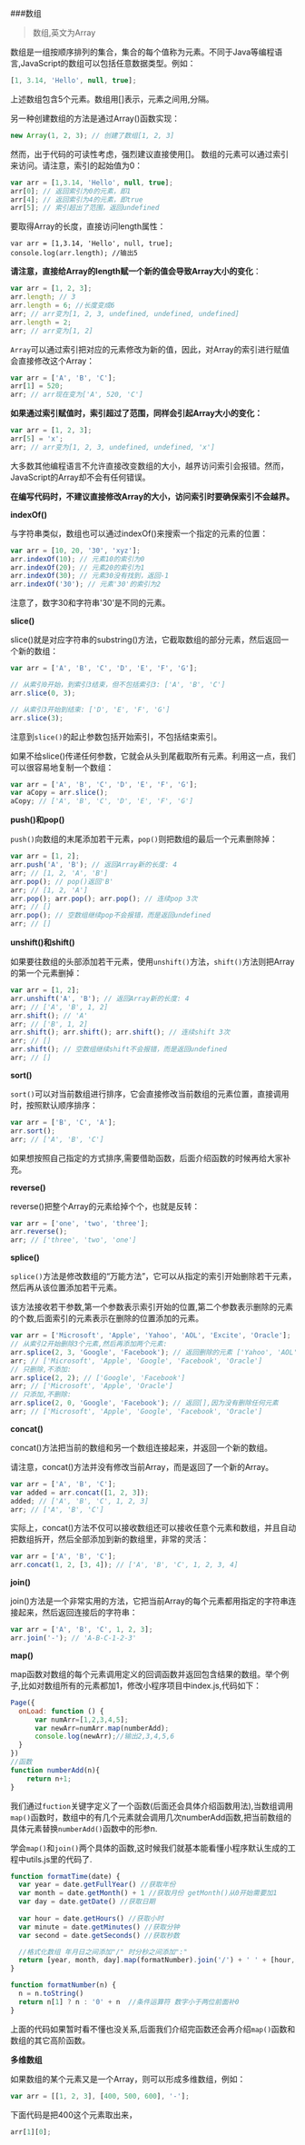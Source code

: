 ###数组
>数组,英文为Array 

数组是一组按顺序排列的集合，集合的每个值称为元素。不同于Java等编程语言,JavaScript的数组可以包括任意数据类型。例如：
```js
[1, 3.14, 'Hello', null, true];
```
上述数组包含5个元素。数组用[]表示，元素之间用,分隔。

另一种创建数组的方法是通过Array()函数实现：
```js
new Array(1, 2, 3); // 创建了数组[1, 2, 3]
```
然而，出于代码的可读性考虑，强烈建议直接使用[]。
数组的元素可以通过索引来访问。请注意，索引的起始值为0：
```js
var arr = [1,3.14, 'Hello', null, true];
arr[0]; // 返回索引为0的元素，即1
arr[4]; // 返回索引为4的元素，即true
arr[5]; // 索引超出了范围，返回undefined
```

要取得Array的长度，直接访问length属性：
```
var arr = [1,3.14, 'Hello', null, true];
console.log(arr.length); //输出5
```

**请注意，直接给Array的length赋一个新的值会导致Array大小的变化**：

```js
var arr = [1, 2, 3];
arr.length; // 3
arr.length = 6; //长度变成6
arr; // arr变为[1, 2, 3, undefined, undefined, undefined]
arr.length = 2;
arr; // arr变为[1, 2]
```

`Array`可以通过索引把对应的元素修改为新的值，因此，对Array的索引进行赋值会直接修改这个Array：
```js
var arr = ['A', 'B', 'C'];
arr[1] = 520;
arr; // arr现在变为['A', 520, 'C']
```
**如果通过索引赋值时，索引超过了范围，同样会引起Array大小的变化：**
```js
var arr = [1, 2, 3];
arr[5] = 'x';
arr; // arr变为[1, 2, 3, undefined, undefined, 'x']
```

大多数其他编程语言不允许直接改变数组的大小，越界访问索引会报错。然而，JavaScript的Array却不会有任何错误。

**在编写代码时，不建议直接修改Array的大小，访问索引时要确保索引不会越界。**

**indexOf()**

与字符串类似，数组也可以通过indexOf()来搜索一个指定的元素的位置：
```js
var arr = [10, 20, '30', 'xyz'];
arr.indexOf(10); // 元素10的索引为0
arr.indexOf(20); // 元素20的索引为1
arr.indexOf(30); // 元素30没有找到，返回-1
arr.indexOf('30'); // 元素'30'的索引为2
```
注意了，数字30和字符串'30'是不同的元素。

**slice()**

slice()就是对应字符串的substring()方法，它截取数组的部分元素，然后返回一个新的数组：
```js
var arr = ['A', 'B', 'C', 'D', 'E', 'F', 'G'];

// 从索引0开始，到索引3结束，但不包括索引3: ['A', 'B', 'C']
arr.slice(0, 3); 

// 从索引3开始到结束: ['D', 'E', 'F', 'G']
arr.slice(3);
```
注意到`slice()`的起止参数包括开始索引，不包括结束索引。

如果不给slice()传递任何参数，它就会从头到尾截取所有元素。利用这一点，我们可以很容易地复制一个数组：
```js
var arr = ['A', 'B', 'C', 'D', 'E', 'F', 'G'];
var aCopy = arr.slice();
aCopy; // ['A', 'B', 'C', 'D', 'E', 'F', 'G']
```
**push()和pop()**

`push()`向数组的末尾添加若干元素，`pop()`则把数组的最后一个元素删除掉：
```js
var arr = [1, 2];
arr.push('A', 'B'); // 返回Array新的长度: 4
arr; // [1, 2, 'A', 'B']
arr.pop(); // pop()返回'B'
arr; // [1, 2, 'A']
arr.pop(); arr.pop(); arr.pop(); // 连续pop 3次
arr; // []
arr.pop(); // 空数组继续pop不会报错，而是返回undefined
arr; // []
```

**unshift()和shift()**

如果要往数组的头部添加若干元素，使用`unshift()`方法，`shift()`方法则把Array的第一个元素删掉：

```js
var arr = [1, 2];
arr.unshift('A', 'B'); // 返回Array新的长度: 4
arr; // ['A', 'B', 1, 2]
arr.shift(); // 'A'
arr; // ['B', 1, 2]
arr.shift(); arr.shift(); arr.shift(); // 连续shift 3次
arr; // []
arr.shift(); // 空数组继续shift不会报错，而是返回undefined
arr; // []
```

**sort()**

`sort()`可以对当前数组进行排序，它会直接修改当前数组的元素位置，直接调用时，按照默认顺序排序：
```js
var arr = ['B', 'C', 'A'];
arr.sort();
arr; // ['A', 'B', 'C']
```
如果想按照自己指定的方式排序,需要借助函数，后面介绍函数的时候再给大家补充。

**reverse()**

reverse()把整个Array的元素给掉个个，也就是反转：
```js
var arr = ['one', 'two', 'three'];
arr.reverse(); 
arr; // ['three', 'two', 'one']
```

**splice()**

`splice()`方法是修改数组的“万能方法”，它可以从指定的索引开始删除若干元素，然后再从该位置添加若干元素。

该方法接收若干参数,第一个参数表示索引开始的位置,第二个参数表示删除的元素的个数,后面索引的元素表示在删除的位置添加的元素。

```js
var arr = ['Microsoft', 'Apple', 'Yahoo', 'AOL', 'Excite', 'Oracle'];
// 从索引2开始删除3个元素,然后再添加两个元素:
arr.splice(2, 3, 'Google', 'Facebook'); // 返回删除的元素 ['Yahoo', 'AOL', 'Excite']
arr; // ['Microsoft', 'Apple', 'Google', 'Facebook', 'Oracle']
// 只删除,不添加:
arr.splice(2, 2); // ['Google', 'Facebook']
arr; // ['Microsoft', 'Apple', 'Oracle']
// 只添加,不删除:
arr.splice(2, 0, 'Google', 'Facebook'); // 返回[],因为没有删除任何元素
arr; // ['Microsoft', 'Apple', 'Google', 'Facebook', 'Oracle']
```

**concat()**

concat()方法把当前的数组和另一个数组连接起来，并返回一个新的数组。

请注意，concat()方法并没有修改当前Array，而是返回了一个新的Array。

```js
var arr = ['A', 'B', 'C'];
var added = arr.concat([1, 2, 3]);
added; // ['A', 'B', 'C', 1, 2, 3]
arr; // ['A', 'B', 'C']
```
实际上，concat()方法不仅可以接收数组还可以接收任意个元素和数组，并且自动把数组拆开，然后全部添加到新的数组里，非常的灵活：

```js
var arr = ['A', 'B', 'C'];
arr.concat(1, 2, [3, 4]); // ['A', 'B', 'C', 1, 2, 3, 4]
```

**join()**

join()方法是一个非常实用的方法，它把当前Array的每个元素都用指定的字符串连接起来，然后返回连接后的字符串：
```js
var arr = ['A', 'B', 'C', 1, 2, 3];
arr.join('-'); // 'A-B-C-1-2-3'
```

**map()**

map函数对数组的每个元素调用定义的回调函数并返回包含结果的数组。举个例子,比如对数组所有的元素都加1，修改小程序项目中index.js,代码如下：
```js
Page({
  onLoad: function () {
      var numArr=[1,2,3,4,5];
      var newArr=numArr.map(numberAdd);
      console.log(newArr);//输出2,3,4,5,6
  }
})
//函数
function numberAdd(n){
    return n+1;
}
```
我们通过`fuction`关键字定义了一个函数(后面还会具体介绍函数用法),当数组调用`map()`函数时，数组中的有几个元素就会调用几次numberAdd函数,把当前数组的具体元素替换`numberAdd()`函数中的形参n.

学会`map()`和`join()`两个具体的函数,这时候我们就基本能看懂小程序默认生成的工程中utils.js里的代码了.
```js
function formatTime(date) {
  var year = date.getFullYear() //获取年份
  var month = date.getMonth() + 1 //获取月份 getMonth()从0开始需要加1
  var day = date.getDate() //获取日期
  
  var hour = date.getHours() //获取小时
  var minute = date.getMinutes() //获取分钟
  var second = date.getSeconds() //获取秒数

  //格式化数组 年月日之间添加"/" 时分秒之间添加":"  
  return [year, month, day].map(formatNumber).join('/') + ' ' + [hour, minute, second].map(formatNumber).join(':')
}

function formatNumber(n) {
  n = n.toString()
  return n[1] ? n : '0' + n  //条件运算符 数字小于两位前面补0
}
```

上面的代码如果暂时看不懂也没关系,后面我们介绍完函数还会再介绍`map()`函数和数组的其它高阶函数。

**多维数组**

如果数组的某个元素又是一个Array，则可以形成多维数组，例如：
```js
var arr = [[1, 2, 3], [400, 500, 600], '-'];
```
下面代码是把400这个元素取出来，
```js
arr[1][0];
```